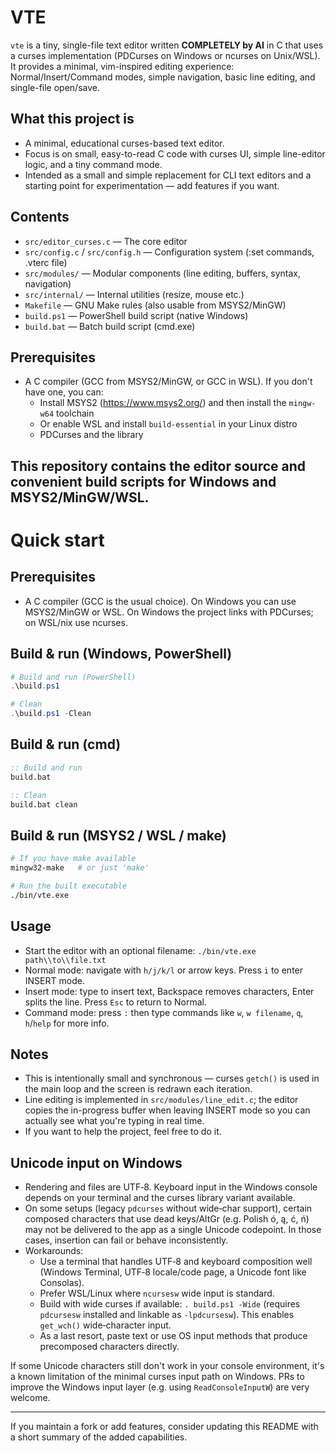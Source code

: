 # VTE

`vte` is a tiny, single-file text editor written **COMPLETELY by AI** in C that uses a curses implementation (PDCurses on Windows or ncurses on Unix/WSL).
It provides a minimal, vim-inspired editing experience: Normal/Insert/Command modes, simple navigation, basic line editing, and single-file open/save.

## What this project is

- A minimal, educational curses-based text editor.
- Focus is on small, easy-to-read C code with curses UI, simple line-editor logic, and a tiny command mode.
- Intended as a small and simple replacement for CLI text editors and a starting point for experimentation — add features if you want.

## Contents

- `src/editor_curses.c` — The core editor
- `src/config.c` / `src/config.h` — Configuration system (:set commands, .vterc file)
- `src/modules/` — Modular components (line editing, buffers, syntax, navigation)
- `src/internal/` — Internal utilities (resize, mouse etc.)
- `Makefile` — GNU Make rules (also usable from MSYS2/MinGW)
- `build.ps1` — PowerShell build script (native Windows)
- `build.bat` — Batch build script (cmd.exe)

## Prerequisites

- A C compiler (GCC from MSYS2/MinGW, or GCC in WSL). If you don't have one, you can:
  - Install MSYS2 (https://www.msys2.org/) and then install the `mingw-w64` toolchain
  - Or enable WSL and install `build-essential` in your Linux distro
  - PDCurses and the library

## This repository contains the editor source and convenient build scripts for Windows and MSYS2/MinGW/WSL.

# Quick start

## Prerequisites

- A C compiler (GCC is the usual choice). On Windows you can use MSYS2/MinGW or WSL. On Windows the project links with PDCurses; on WSL/nix use ncurses.

## Build & run (Windows, PowerShell)

```powershell
# Build and run (PowerShell)
.\build.ps1

# Clean
.\build.ps1 -Clean
```

## Build & run (cmd)

```bat
:: Build and run
build.bat

:: Clean
build.bat clean
```

## Build & run (MSYS2 / WSL / make)

```bash
# If you have make available
mingw32-make   # or just 'make'

# Run the built executable
./bin/vte.exe
```

## Usage

- Start the editor with an optional filename: `./bin/vte.exe path\\to\\file.txt`
- Normal mode: navigate with `h/j/k/l` or arrow keys. Press `i` to enter INSERT mode.
- Insert mode: type to insert text, Backspace removes characters, Enter splits the line. Press `Esc` to return to Normal.
- Command mode: press `:` then type commands like `w`, `w filename`, `q`, `h`/`help` for more info.

## Notes

- This is intentionally small and synchronous — curses `getch()` is used in the main loop and the screen is redrawn each iteration.
- Line editing is implemented in `src/modules/line_edit.c`; the editor copies the in-progress buffer when leaving INSERT mode so you can actually see what you're typing in real time.
- If you want to help the project, feel free to do it.

## Unicode input on Windows

- Rendering and files are UTF‑8. Keyboard input in the Windows console depends on your terminal and the curses library variant available.
- On some setups (legacy `pdcurses` without wide‑char support), certain composed characters that use dead keys/AltGr (e.g. Polish ó, ą, ć, ń) may not be delivered to the app as a single Unicode codepoint. In those cases, insertion can fail or behave inconsistently.
- Workarounds:
  - Use a terminal that handles UTF‑8 and keyboard composition well (Windows Terminal, UTF‑8 locale/code page, a Unicode font like Consolas).
  - Prefer WSL/Linux where `ncursesw` wide input is standard.
  - Build with wide curses if available: `.
build.ps1 -Wide` (requires `pdcursesw` installed and linkable as `-lpdcursesw`). This enables `get_wch()` wide‑character input.
  - As a last resort, paste text or use OS input methods that produce precomposed characters directly.

If some Unicode characters still don't work in your console environment, it's a known limitation of the minimal curses input path on Windows. PRs to improve the Windows input layer (e.g. using `ReadConsoleInputW`) are very welcome.

---

If you maintain a fork or add features, consider updating this README with a short summary of the added capabilities.
